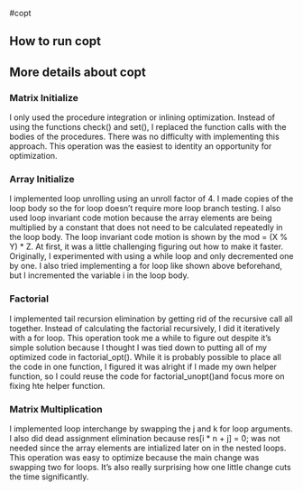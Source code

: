 #copt

## How to run copt

## More details about copt
### Matrix Initialize
I only used the procedure integration or inlining optimization. Instead of using the functions
check() and set(), I replaced the function calls with the bodies of the procedures.
There was no difficulty with implementing this approach. This operation was the easiest to
identity an opportunity for optimization.

### Array Initialize
I implemented loop unrolling using an unroll factor of 4. I made copies of the loop body so the
for loop doesn’t require more loop branch testing. I also used loop invariant code motion
because the array elements are being multiplied by a constant that does not need to be
calculated repeatedly in the loop body. The loop invariant code motion is shown by the mod =
(X % Y) * Z.
At first, it was a little challenging figuring out how to make it faster. Originally, I experimented
with using a while loop and only decremented one by one. I also tried implementing a for loop
like shown above beforehand, but I incremented the variable i in the loop body.

### Factorial
I implemented tail recursion elimination by getting rid of the recursive call all together. Instead of
calculating the factorial recursively, I did it iteratively with a for loop.
This operation took me a while to figure out despite it’s simple solution because I thought I was
tied down to putting all of my optimized code in factorial_opt(). While it is probably
possible to place all the code in one function, I figured it was alright if I made my own helper
function, so I could reuse the code for factorial_unopt()and focus more on fixing hte
helper function.

### Matrix Multiplication
I implemented loop interchange by swapping the j and k for loop arguments. I also did dead
assignment elimination because res[i * n + j] = 0; was not needed since the array
elements are intialized later on in the nested loops.
This operation was easy to optimize because the main change was swapping two for loops. It’s
also really surprising how one little change cuts the time significantly.
